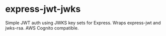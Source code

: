 # express-jwt-jwks
Simple JWT auth using JWKS key sets for Express.  Wraps express-jwt and jwks-rsa.  AWS Cognito compatible.
